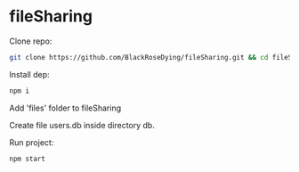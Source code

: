 # fileSharing

Clone repo:

```bash
git clone https://github.com/BlackRoseDying/fileSharing.git && cd fileSharing
```

Install dep:

```bash
npm i
```

Add 'files' folder to fileSharing

Create file users.db inside directory db.

Run project:

```bash
npm start
```
